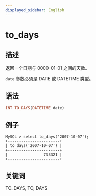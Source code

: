 ```yaml
---
displayed_sidebar: English
---
```


# to_days

## 描述

返回一个日期与 0000-01-01 之间的天数。

`date` 参数必须是 DATE 或 DATETIME 类型。

## 语法

```Haskell
INT TO_DAYS(DATETIME date)
```

## 例子

```Plain Text
MySQL > select to_days('2007-10-07');
+-----------------------+
| to_days('2007-10-07') |
+-----------------------+
|                733321 |
+-----------------------+
```

## 关键词

TO_DAYS, TO, DAYS